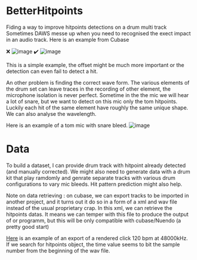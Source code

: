 # BetterHitpoints
Fiding a way to improve hitpoints detections on a drum multi track
Sometimes DAWS messe up when you need to recognised the exect impact in an audio track. Here is an example from Cubase 


❌
![image](https://github.com/vfrydrychowski/BetterHitpoints/assets/44438290/93727b71-ed67-4d1e-9504-3b7c1e593760)
✔️
![image](https://github.com/vfrydrychowski/BetterHitpoints/assets/44438290/ea6a3024-7448-44bf-b99a-a3eff2f1a5cc)

This is a simple example, the offset might be much more important or the detection can even fail to detect a hit.

An other problem is finding the correct wave form. The various elements of the drum set can leave traces in the recording of other element, the microphone isolation is never perfect. Sometime in the the mic we will hear a lot of snare, but we want to detect on this mic only the tom hitpoints. Luckily each hit of the same element have roughly the same unique shape. We can also analyse the wavelength.

Here is an example of a tom mic with snare bleed.
![image](https://github.com/vfrydrychowski/BetterHitpoints/assets/44438290/ff7777a5-2900-404a-97f1-fca924e885eb)

# Data

To build a dataset, I can provide drum track with hitpoint already detected (and manually corrected). We might also need to generate data with a drum kit that play ramdomly and genrate separate tracks with various drum configurations to vary mic bleeds. Hit pattern prediction might also help. 

Note on data retrieving : on cubase, we can export tracks to be imported in another project, and it turns out it do so in a form of a xml and wav file instead of the usual proprietary crap. In this xml, we can retrieve the hitpoints datas. It means we can temper with this file to produce the output of or programm, but this will be only compatible with cubase/Nuendo (a pretty good start)

[Here](Data/xml_exploration/click_120bpm_48000kHz) is an example of an export of a rendered click 120 bpm at 48000kHz. If we search for hitpoints object, the time value seems to bit the sample number from the beginning of the wav file.
